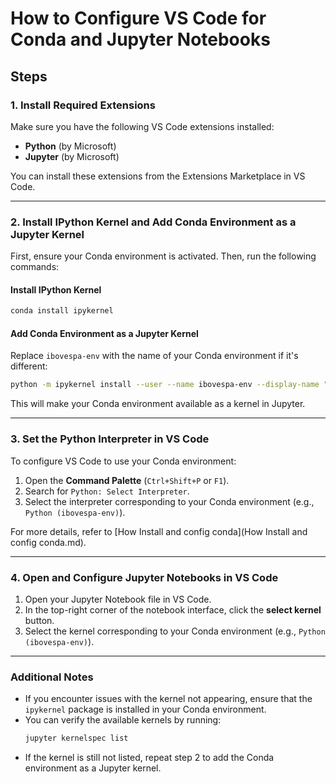 # How to Configure VS Code for Conda and Jupyter Notebooks

## Steps

### 1. Install Required Extensions
Make sure you have the following VS Code extensions installed:
- **Python** (by Microsoft)
- **Jupyter** (by Microsoft)

You can install these extensions from the Extensions Marketplace in VS Code.

---

### 2. Install IPython Kernel and Add Conda Environment as a Jupyter Kernel
First, ensure your Conda environment is activated. Then, run the following commands:

#### Install IPython Kernel
```bash
conda install ipykernel
```

#### Add Conda Environment as a Jupyter Kernel
Replace `ibovespa-env` with the name of your Conda environment if it's different:
```bash
python -m ipykernel install --user --name ibovespa-env --display-name "Python (ibovespa-env)"
```

This will make your Conda environment available as a kernel in Jupyter.

---

### 3. Set the Python Interpreter in VS Code
To configure VS Code to use your Conda environment:
1. Open the **Command Palette** (`Ctrl+Shift+P` or `F1`).
2. Search for `Python: Select Interpreter`.
3. Select the interpreter corresponding to your Conda environment (e.g., `Python (ibovespa-env)`).

For more details, refer to [How Install and config conda](How Install and config conda.md).

---

### 4. Open and Configure Jupyter Notebooks in VS Code
1. Open your Jupyter Notebook file in VS Code.
2. In the top-right corner of the notebook interface, click the **select kernel** button.
3. Select the kernel corresponding to your Conda environment (e.g., `Python (ibovespa-env)`).

---

### Additional Notes
- If you encounter issues with the kernel not appearing, ensure that the `ipykernel` package is installed in your Conda environment.
- You can verify the available kernels by running:
  ```bash
  jupyter kernelspec list
  ```
- If the kernel is still not listed, repeat step 2 to add the Conda environment as a Jupyter kernel.